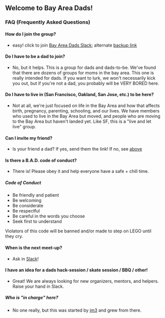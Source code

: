 ## Welcome to Bay Area Dads!

### FAQ (Frequently Asked Questions)

#### How do I join the group?
- easy! click to join [Bay Area Dads Slack](https://bayareadads.herokuapp.com/); alternate [backup link](http://hamsterpad.com/chat/bayareadads)

#### Do I have to be a dad to join?
- No, but it helps. This is a group for dads and dads-to-be. We've found that there are dozens of groups for moms in the bay area. This one is really intended for dads. If you want to lurk, we won't necessarily kick you out, but if you're not a dad, you probably will be VERY BORED here.

#### Do I have to live in (San Francisco, Oakland, San Jose, etc.) to be here?
- Not at all, we're just focused on life in the Bay Area and how that
  affects birth, pregnancy, parenting, schooling, and our lives. We have
  members who used to live in the Bay Area but moved, and people who are
  moving to the Bay Area but haven't landed yet. Like SF, this is a
  "live and let live" group.

#### Can I invite my friend?
- Is your friend a dad? If yes, send them the link! If no, see [above](#do-i-have-to-be-a-dad-to-join)

#### Is there a B.A.D. code of conduct?
- There is! Please obey it and help everyone have a safe + chill time.

##### Code of Conduct
- Be friendly and patient
- Be welcoming
- Be considerate
- Be respectful
- Be careful in the words you choose
- Seek first to understand

Violators of this code will be banned and/or made to step on LEGO until they cry.

#### When is the next meet-up?
- Ask in [Slack](https://bayareadads.herokuapp.com/)!

#### I have an idea for a dads hack-session / skate session / BBQ / other!
- Great! We are always looking for new organizers, mentors, and helpers. Raise your hand in Slack.

##### Who is "in charge" here?
- No one really, but this was started by [jm3](http://twitter.com/jm3)
  and grew from there.
